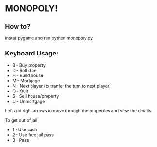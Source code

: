 # MONOPOLY!

## How to?
Install pygame and run
      python monopoly.py

## Keyboard Usage:
* B - Buy property
* D - Roll dice
* H - Build house
* M - Mortgage
* N - Next player (to tranfer the turn to next player)
* Q - Quit
* S - Sell house/property
* U - Unmortgage

Left and right arrows to move through the properties and view the details.

To get out of jail
* 1 - Use cash
* 2 - Use free jail pass
* 3 - Pass
